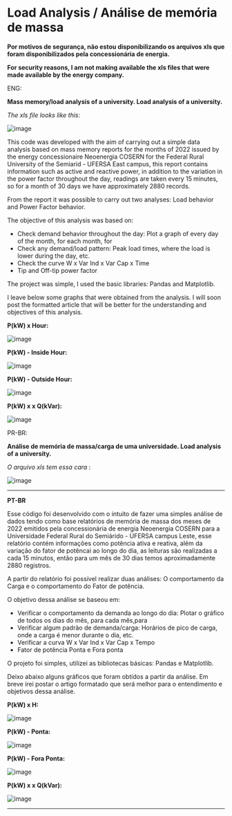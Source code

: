 # Load Analysis / Análise de memória de massa

**Por motivos de segurança, não estou disponibilizando os arquivos xls que foram disponibilizados pela concessionária de energia.**

**For security reasons, I am not making available the xls files that were made available by the energy company.**


ENG:

**Mass memory/load analysis of a university. Load analysis of a university.**

_The xls file looks like this_:

![image](https://github.com/lucasvinasl/loadanalysis/assets/74206824/c980e75f-3934-45be-a5c3-8f01d8c08547)


This code was developed with the aim of carrying out a simple data analysis based on mass memory reports for the months of 2022 issued by the energy concessionaire Neoenergia COSERN for the Federal Rural University of the Semiarid - UFERSA East campus, this report contains information such as active and reactive power, in addition to the variation in the power factor throughout the day, readings are taken every 15 minutes, so for a month of 30 days we have approximately 2880 records.

From the report it was possible to carry out two analyses: Load behavior and Power Factor behavior.

The objective of this analysis was based on:
- Check demand behavior throughout the day: Plot a graph of every day of the month, for each month, for
- Check any demand/load pattern: Peak load times, where the load is lower during the day, etc.
- Check the curve W x Var Ind x Var Cap x Time
- Tip and Off-tip power factor

The project was simple, I used the basic libraries: Pandas and Matplotlib.

I leave below some graphs that were obtained from the analysis. I will soon post the formatted article that will be better for the understanding and objectives of this analysis.

**P(kW) x Hour:**

![image](https://github.com/lucasvinasl/loadanalysis/assets/74206824/d6a50e00-6eaf-4746-bcf4-84981fce4669)

**P(kW) - Inside Hour:**

![image](https://github.com/lucasvinasl/loadanalysis/assets/74206824/e2e20371-c081-41a2-bab1-c2c84f9992cb)

**P(kW) - Outside Hour:**

![image](https://github.com/lucasvinasl/loadanalysis/assets/74206824/d4da1207-a970-40b0-92db-0ed652114cd0)

**P(kW) x x Q(kVar):**

![image](https://github.com/lucasvinasl/loadanalysis/assets/74206824/72bcfbab-88d8-4d43-a368-927bc1e9371a)


PR-BR:

**Análise de memória de massa/carga de uma universidade. Load analysis of a university.**

_O arquivo xls tem essa cara_ :

![image](https://github.com/lucasvinasl/loadanalysis/assets/74206824/c980e75f-3934-45be-a5c3-8f01d8c08547)


-----------------------------------------------------------------------------------------------------------------------------

**PT-BR**

Esse código foi desenvolvido com o intuito de fazer uma simples análise de dados tendo como base relatórios de memória de massa dos meses de 2022 emitidos pela concessionária de energia Neoenergia COSERN para a Universidade Federal Rural do Semiárido - UFERSA campus Leste, esse relatório contém informações como potência ativa e reativa, além da variação do fator de potêncai ao longo do dia, as leituras são realizadas a cada 15 minutos, então para um mês de 30 dias temos aproximadamente 2880 registros.

A partir do relatório foi possível realizar duas análises: O comportamento da Carga e o comportamento do Fator de potência.

O objetivo dessa análise se baseou em: 
- Verificar o comportamento da demanda ao longo do dia: Plotar o gráfico de todos os dias do mês, para cada mês,para
- Verificar algum padrão de demanda/carga: Horários de pico de carga, onde a carga é menor durante o dia, etc.
- Verificar a curva W x Var Ind x Var Cap x Tempo
- Fator de potência Ponta e Fora ponta

O projeto foi simples, utilizei as bibliotecas básicas: Pandas e Matplotlib.

Deixo abaixo alguns gráficos que foram obtidos a partir da análise. Em breve irei postar o artigo formatado que será melhor para o entendimento e objetivos dessa análise.

**P(kW) x H:**

![image](https://github.com/lucasvinasl/loadanalysis/assets/74206824/d6a50e00-6eaf-4746-bcf4-84981fce4669)

**P(kW)  - Ponta:**

![image](https://github.com/lucasvinasl/loadanalysis/assets/74206824/e2e20371-c081-41a2-bab1-c2c84f9992cb)

**P(kW)  - Fora Ponta:**

![image](https://github.com/lucasvinasl/loadanalysis/assets/74206824/d4da1207-a970-40b0-92db-0ed652114cd0)

**P(kW) x  x Q(kVar):**

![image](https://github.com/lucasvinasl/loadanalysis/assets/74206824/72bcfbab-88d8-4d43-a368-927bc1e9371a)


-----------------------------------------------------------------------------------------------------------------------------------------------------------------------------------------
